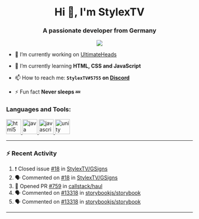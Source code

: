 <h1 align="center">Hi 👋, I'm StylexTV</h1>
<h3 align="center">A passionate developer from Germany</h3>

<p align="center">
  <a href="https://github.com/ryo-ma/github-profile-trophy"><img alig src="https://github-profile-trophy.vercel.app/?username=stylextv&row=1&column=1&theme=flat&rank=SECRET,SSS,SS,S,AAA" /></a>
</p>

- 🔭 I’m currently working on [UltimateHeads](https://github.com/StylexTV/UltimateHeads)

- 🌱 I’m currently learning **HTML, CSS and JavaScript**

- 📫 How to reach me: **`StylexTV#5755` on [Discord](https://discord.com/)**

- ⚡ Fun fact **Never sleeps 💤**


<h3 align="left">Languages and Tools:</h3>
<p align="left"> <a href="https://www.w3.org/html/" target="_blank"> <img src="https://devicons.github.io/devicon/devicon.git/icons/html5/html5-original-wordmark.svg" alt="html5" width="40" height="40"/> </a> <a href="https://www.java.com" target="_blank"> <img src="https://devicons.github.io/devicon/devicon.git/icons/java/java-original-wordmark.svg" alt="java" width="40" height="40"/> </a> <a href="https://developer.mozilla.org/en-US/docs/Web/JavaScript" target="_blank"> <img src="https://devicons.github.io/devicon/devicon.git/icons/javascript/javascript-original.svg" alt="javascript" width="40" height="40"/> </a> <a href="https://unity.com/" target="_blank"> <img src="https://www.vectorlogo.zone/logos/unity3d/unity3d-icon.svg" alt="unity" width="40" height="40"/> </a> </p>

---

### :zap: Recent Activity

<!--START_SECTION:activity-->
1. ❗️ Closed issue [#18](https://github.com/StylexTV/GSigns/issues/18) in [StylexTV/GSigns](https://github.com/StylexTV/GSigns)
2. 🗣 Commented on [#18](https://github.com/StylexTV/GSigns/issues/18) in [StylexTV/GSigns](https://github.com/StylexTV/GSigns)
3. 💪 Opened PR [#759](https://github.com/callstack/haul/pull/759) in [callstack/haul](https://github.com/callstack/haul)
4. 🗣 Commented on [#13318](https://github.com/storybookjs/storybook/issues/13318) in [storybookjs/storybook](https://github.com/storybookjs/storybook)
5. 🗣 Commented on [#13318](https://github.com/storybookjs/storybook/issues/13318) in [storybookjs/storybook](https://github.com/storybookjs/storybook)
<!--END_SECTION:activity-->

---
